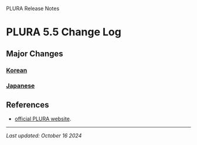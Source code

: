 PLURA Release Notes

# PLURA 5.5 Change Log

## Major Changes

### [Korean](https://github.com/qubitsec/plura/blob/main/update/v5.5/ko/)

### [Japanese](https://github.com/qubitsec/plura/blob/main/update/v5.5/ja/)

## References

- [official PLURA website](https://plura.io/).

---

_Last updated: October 16 2024_
